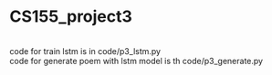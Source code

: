 # CS155_project3

<br/> code for train lstm is in code/p3_lstm.py
<br/> code for generate poem with lstm model is th code/p3_generate.py
